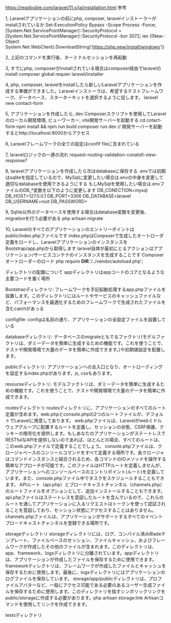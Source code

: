 https://readouble.com/laravel/11.x/ja/installation.html 参考

1, Laravelアプリケーションの前にphp, conposer, laravelインストーラーがinstallされているか
Set-ExecutionPolicy Bypass -Scope Process -Force; [System.Net.ServicePointManager]::SecurityProtocol = [System.Net.ServicePointManager]::SecurityProtocol -bor 3072; iex ((New-Object System.Net.WebClient).DownloadString('https://php.new/install/windows'))

2, 上記のコマンドを実行後、ターミナルセッションを再起動

3, すでにphp, composerがinstallされている場合はcomposer経由でlaravelのinstall
composer global requier laravel/installer

4, php, composer, laravelをinstallしたら新しいLaravelアプリケーションを作成する準備ができました。Laravelインストーラは、希望するテストフレームワーク、データベース、スターターキットを選択するように促します。
laravel new contact-form

5, アプリケーションを作成したら, dev Composerスクリプトを使用してLaravelのローカル開発環境, ビューワーカー, vite開発サーバーを起動する
cd cotact-form
npm install && npm run build
composer run dev      // 開発サーバーを起動するとhttp://localhost:8000からアクセス

6, Laravelフレームワークの全ての設定はconfif fileに含まれている

7, laravelロジックの一連の流れ
request-routing-validation-conatoll-view-response?

8, laravelアプリケーションを作成したら次はdatabaseに保存する
.envでは初期はsqliteを指定しているので、MySqlに変更したい場合は.envの中身を変更して適切なdatabaseを使用できるようにする
もしMySqlを使用したい場合は.envファイルのDB_*変数を以下のように変更します
DB_CONECTION=mysql
DB_HOST=127.0.0.1
DB_PORT=3306
DB_DATABASE=laravel
DB_USERNAME=root
DB_PASSWORD=

9, Sqlite以外のデータベースを使用する場合はdatabase変数を変更後、migrationを行う必要がある
php artisan migrate

10, Laravelのすべてのアプリケーションのエントリーポイントはpublic/index.phpファイルです
index.phpはConpsoerで生成したオートローダ定義をロードし、LaravelアプリケーションのインスタンスをBootstrap/app.phpから取得します
laravel自体が最初にとるアクションはアプリケーション/サービスコンテナのインスタンスを生成することです
Composerオートローダーのロード
php
require __DIR__.'/../vendor/autoload.php';


ディレクトリの配置について
appディレクトリはappコードのコアとなるような主要コードを置く場所

Bootstraoディレクトリ: フレームワークを手記起動処理するapp.phpファイルを設置します。このディレクトリにはルートやサービスのキャッシュファイルなど、パフォーマンスを最適化するためのフレームワークで生成されたファイルを含むcatchがあっる

configfile: configは名前の通り、アプリケーションの全設定ファイルを設置している

databaseディレクトリ: データベースのmigrateともでるファクトリ(モデルファクトリは、ダミーデータを簡単に生成するための機能です。これを使うことで、テストや開発環境で大量のデータを簡単に作成できます。)や初期値設定を配置します。

publicディレクトリ: アプリケーションへの全入口となり、オートローディングを設定するindex.phpがあります。js, cssもあります。

resourseディレクトリ: モデルファクトリは、ダミーデータを簡単に生成するための機能です。これを使うことで、テストや開発環境で大量のデータを簡単に作成できます。

routesディレクトリ
routesディレクトリに、アプリケーションのすべてのルート定義が含めます。web.phpとconsole.phpの2つのルートファイルが、デフォルトでLaravelに用意してあります。
web.phpファイルは、Laravelがwebミドルウェアグループに配置するルートを定義し、セッションの状態、CSRF保護、クッキーの暗号化を提供します。もしあなたのアプリケーションがステートレスでRESTfulなAPIを提供しないのであれば、ほとんどの場合、すべてのルートは、このweb.phpファイルで定義することでしょう。
console.phpファイルは、クロージャベースのコンソールコマンドをすべて定義する場所です。各クロージャはコマンドインスタンスと結合されるため、各コマンドのIOメソッドを操作する簡単なアプローチが可能です。このファイルはHTTPルートを定義しませんが、アプリケーションへのコンソールベースのエントリポイント(ルート)を定義しています。また、console.phpファイル中でタスクをスケジュールすることもできます。
APIルート（api.php）とブロードキャストチャンネル（channels.php）のルートファイルをオプションとして、追加インストールすることもできます。
api.phpファイルはステートレスを意図したルートを含んでいるので、これらのルートを通してアプリケーションに入るリクエストはトークンを使って認証されることを意図しており、セッション状態にアクセスすることはありません。
channels.phpファイルは、アプリケーションがサポートするすべてのイベントブロードキャストチャンネルを登録できる場所です。

storageディレクトリ
storageディレクトリには、ログ、コンパイル済みBladeテンプレート、ファイルベースのセッション、ファイルキャッシュ、およびフレームワークが作成したその他のファイルが含まれます。このディレクトリは、app、framework、logsディレクトリに分離されています。appディレクトリは、アプリケーションが作成したファイルを保存するために使用できます。frameworkディレクトリは、フレームワークが作成したファイルとキャッシュを保存するために使用します。最後に、logsディレクトリにはアプリケーションのログファイルを保存しています。
storage/app/publicディレクトリは、プロファイルアバターなど、一般にアクセス可能である必要のあるユーザー生成ファイルを保存するために使用します。このディレクトリを指すシンボリックリンクをpublic/storageに作成する必要があります。php artisan storage:link Artisanコマンドを使用してリンクを作成できます。

testsディレクトリ

